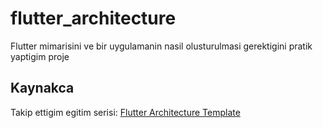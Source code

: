 # flutter_architecture

Flutter mimarisini ve bir uygulamanin nasil olusturulmasi gerektigini pratik yaptigim proje

## Kaynakca

Takip ettigim egitim serisi: [Flutter Architecture Template](https://www.youtube.com/playlist?list=PL1k5oWAuBhgV_XnhMSyu2YLZMZNGuD0Cv)
